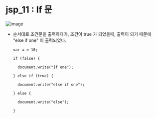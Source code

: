 # jsp_11 : If 문

![image](https://user-images.githubusercontent.com/37132897/158112287-39a83f90-d502-4cf8-b402-8ab5645d8e50.png)
- 순서대로 조건문을 출력하다가, 조건이 true 가 되었을때, 출력이 되기 때문에 "else if one" 이 출력되었다. 

      var a = 10;

      if (false) {
      
        document.write("if one");
        
      } else if (true) {
      
        document.write("else if one");
        
      } else {
      
        document.write("else");
        
      }
